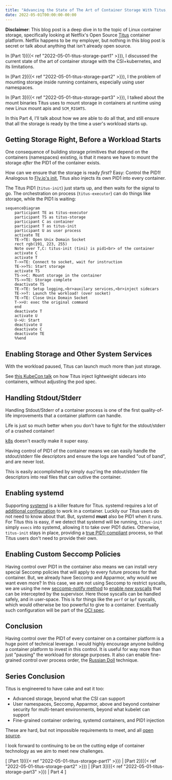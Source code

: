 ```yaml
---
title: "Advancing the State of The Art of Container Storage With Titus, Part 4"
date: 2022-05-01T00:00:00-00:00
---
```


**Disclaimer**: This blog post is a deep dive in to the topic of Linux container storage, specifically looking at Netflix's Open Source [Titus](https://github.com/Netflix/titus-executor) container platform.
Netflix happens to be my employer, but nothing in this blog post is secret or talk about anything that isn't already open source.

In [Part 1]({{< ref "2022-05-01-titus-storage-part1" >}}), I discussed the current state of the art of container storage with the CSI+kubernetes, and its limitations.

In [Part 2]({{< ref "2022-05-01-titus-storage-part2" >}}), I the problem of mounting storage inside running containers, especially using user namespaces.

In [Part 3]({{< ref "2022-05-01-titus-storage-part3" >}}), I talked about the mount binaries Titus uses to mount storage in containers at runtime using new Linux mount apis and `SCM_RIGHTS`.

In this Part 4, I'll talk about how we are able to do all that, and still ensure that all the storage is ready by the time a user's workload starts up.

## Getting Storage Right, Before a Workload Starts

One consequence of building storage primitives that depend on the containers (namespaces) existing, is that it means we have to mount the storage _after_ the PID1 of the container exists.

How can we ensure that the storage is ready _first_?
Easy: Control the PID1!
Analogous to [Fly.io's init](https://github.com/superfly/init-snapshot), Titus also injects its own PID1 into every container.

The Titus PID1 (`titus-init`) just starts up, and then waits for the signal to go.
The orchestration on process (`titus-executor`) can do things like storage, while the PID1 is waiting:

```mermaid
sequenceDiagram
    participant TE as titus-executor
    participant TS as titus-storage
    participant C as container
    participant T as titus-init
    participant U as user process
    activate TE
    TE->TE: Open Unix Domain Socket
    rect rgb(191, 223, 255)
    Note over T,C: titus-init (tini) is pid1<br> of the container
    activate C
    activate T
    T->>TE: Connect to socket, wait for instruction
    TE->>TS: Start storage
    activate TS
    TS->>C: Mount storage in the container
    TS->>TE: Storage complete
    deactivate TS
    TE->TE: Setup logging,<br>auxilary services,<br>inject sidecars
    TE->>T: Launch the workload! (over socket)
    TE->TE: Close Unix Domain Socket
    T->>U: exec the original command
    end
    deactivate T
    activate U
    U->U: Start
    deactivate U
    deactivate C
    deactivate TE
    %%end
```

## Enabling Storage and Other System Services

With the workload paused, Titus can launch much more than just storage.

See [this KubeCon talk](https://www.youtube.com/watch?v=YB5rlo2cq9s) on how Titus inject lightweight sidecars into containers, without adjusting the pod spec.

## Handling Stdout/Stderr

Handling Stdout/Stderr of a container process is one of the first quality-of-life improvements that a container platform can handle.

Life is just so much better when you don't have to fight for the stdout/stderr of a crashed container!

[k8s](https://stackoverflow.com/questions/34084689/view-log-files-of-crashed-pods-in-kubernetes) doesn't exactly make it super easy.

Having control of PID1 of the container means we can easily handle the stdout/stderr file descriptors and ensure the logs are handled "out of band", and are never lost.

This is easily accomplished by simply `dup2`'ing the stdout/stderr file descriptors into real files that can outlive the container.

## Enabling systemd

Supporting [systemd](https://www.freedesktop.org/wiki/Software/systemd/) is a killer feature for Titus.
systemd requires a lot of [additional configuration](https://developers.redhat.com/blog/2016/09/13/running-systemd-in-a-non-privileged-container) to work in a container.
Luckily our Titus users do not need to know about that.
But, systemd **must** also be PID1 when it runs.
For Titus this is easy, if we detect that systemd will be running, `titus-init` simply `execs` into systemd, allowing it to take over PID1 duties.
Otherwise, `titus-init` stays in place, providing a [true PID1-compliant](https://rip.hibariya.org/post/why-you-need-a-proper-init-process-on-docker/) process, so that Titus users don't need to provide their own.

## Enabling Custom Seccomp Policies

Having control over PID1 in the container also means we can install very special Seccomp policies that will apply to every future process for that container.
But, we already have Seccomp and Apparmor, why would we want even more?
In this case, we are not using Seccomp to restrict syscalls, we are using the new [seccomp-notify method](https://lwn.net/Articles/851813/) to [enable _new_ syscalls](https://people.kernel.org/brauner/the-seccomp-notifier-new-frontiers-in-unprivileged-container-development) that can be intercepted by the supervisor.
Here those syscalls can be handled safely, and in user-space.
This is for things like the `perf` or `bpf` syscalls, which would otherwise be too powerful to give to a container.
Eventually such configuration will be part of the [OCI spec](https://kinvolk.io/blog/2022/03/bringing-seccomp-notify-to-runc-and-kubernetes/).

## Conclusion

Having control over the PID1 of every container on a container platform is a huge point of technical leverage.
I would highly encourage anyone building a container platform to invest in this control.
It is useful for way more than just "pausing" the workload for storage purposes.
It also can enable fine-grained control over process order, the [Russian Doll](https://www.youtube.com/watch?v=iz9_omZ0ctk) technique.

## Series Conclusion

Titus is engineered to have cake and eat it too:

- Advanced storage, beyond what the CSI can support
- User namespaces, Seccomp, Apparmor, above and beyond container security for multi-tenant environments, beyond what kubelet can support
- Fine-grained container ordering, systemd containers, and PID1 injection

These are hard, but not impossible requirements to meet, and all [open source](https://github.com/Netflix/titus-executor).

I look forward to continuing to be on the cutting edge of container technology as we aim to meet new challenges.

[ [Part 1]({{< ref "2022-05-01-titus-storage-part1" >}}) | [Part 2]({{< ref "2022-05-01-titus-storage-part2" >}}) | [Part 3]({{< ref "2022-05-01-titus-storage-part3" >}}) | Part 4 ]
